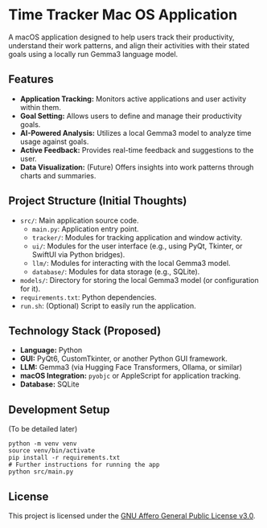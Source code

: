 # Time Tracker Mac OS Application

A macOS application designed to help users track their productivity, understand their work patterns, and align their activities with their stated goals using a locally run Gemma3 language model.

## Features

-   **Application Tracking:** Monitors active applications and user activity within them.
-   **Goal Setting:** Allows users to define and manage their productivity goals.
-   **AI-Powered Analysis:** Utilizes a local Gemma3 model to analyze time usage against goals.
-   **Active Feedback:** Provides real-time feedback and suggestions to the user.
-   **Data Visualization:** (Future) Offers insights into work patterns through charts and summaries.

## Project Structure (Initial Thoughts)

-   `src/`: Main application source code.
    -   `main.py`: Application entry point.
    -   `tracker/`: Modules for tracking application and window activity.
    -   `ui/`: Modules for the user interface (e.g., using PyQt, Tkinter, or SwiftUI via Python bridges).
    -   `llm/`: Modules for interacting with the local Gemma3 model.
    -   `database/`: Modules for data storage (e.g., SQLite).
-   `models/`: Directory for storing the local Gemma3 model (or configuration for it).
-   `requirements.txt`: Python dependencies.
-   `run.sh`: (Optional) Script to easily run the application.

## Technology Stack (Proposed)

-   **Language:** Python
-   **GUI:** PyQt6, CustomTkinter, or another Python GUI framework.
-   **LLM:** Gemma3 (via Hugging Face Transformers, Ollama, or similar)
-   **macOS Integration:** `pyobjc` or AppleScript for application tracking.
-   **Database:** SQLite

## Development Setup

(To be detailed later)

```
python -m venv venv
source venv/bin/activate
pip install -r requirements.txt
# Further instructions for running the app
python src/main.py
```

## License

This project is licensed under the [GNU Affero General Public License v3.0](LICENSE).

